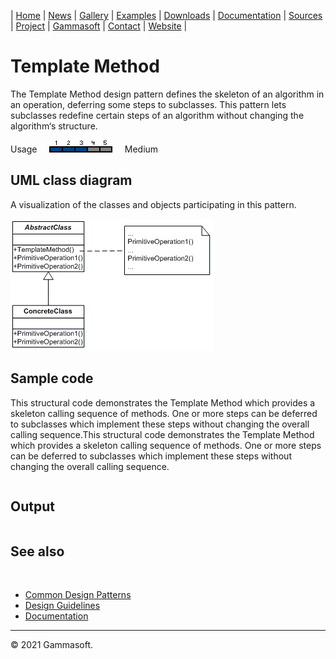 | [Home](home.md) | [News](news.md) | [Gallery](gallery.md) | [Examples](examples.md) | [Downloads](downloads.md) | [Documentation](documentation.md) | [Sources](https://github.com/gammasoft71/xtd) | [Project](https://sourceforge.net/projects/xtdpro/) | [Gammasoft](gammasoft.md)  | [Contact](contact.md) | [Website](https://gammasoft71.wixsite.com/xtdpro) |

# Template Method

The Template Method design pattern defines the skeleton of an algorithm in an operation, deferring some steps to subclasses. This pattern lets subclasses redefine certain steps of an algorithm without changing the algorithm‘s structure.

Usage     ![Usage](pictures/usage3.png)     Medium

## UML class diagram

A visualization of the classes and objects participating in this pattern.

![diagram](pictures/diagrams/uml/design_patterns/template_method.png)

## Sample code

This structural code demonstrates the Template Method which provides a skeleton calling sequence of methods. One or more steps can be deferred to subclasses which implement these steps without changing the overall calling sequence.This structural code demonstrates the Template Method which provides a skeleton calling sequence of methods. One or more steps can be deferred to subclasses which implement these steps without changing the overall calling sequence.

```c++

```

## Output

```

```

## See also
​
* [Common Design Patterns](common_design_patterns.md)
* [Design Guidelines](design_guidelines.md)
* [Documentation](documentation.md)

______________________________________________________________________________________________

© 2021 Gammasoft.
